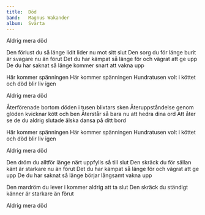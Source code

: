```yaml
---
title:  Död
band:   Magnus Wakander
album:  Svärta
---
```


Aldrig mera död

Den förlust du så länge lidit lider nu mot sitt slut
Den sorg du för länge burit är svagare nu än förut
Det du har kämpat så länge för och vägrat att ge upp
De du har saknat så länge kommer snart att vakna upp

Här kommer spänningen
Här kommer spänningen
Hundratusen volt i köttet och död blir liv igen

Aldrig mera död

Återförenade bortom döden i tusen blixtars sken
Återuppståndelse genom glöden kvicknar kött och ben
Återstår så bara nu att hedra dina ord
Att åter se de du aldrig slutade älska dansa på ditt bord

Här kommer spänningen
Här kommer spänningen
Hundratusen volt i köttet och död blir liv igen

Aldrig mera död

Den dröm du alltför länge närt uppfylls så till slut
Den skräck du för sällan känt är starkare nu än förut
Det du har kämpat så länge för och vägrat att ge upp
De du har saknat så länge börjar långsamt vakna upp

Den mardröm du lever i kommer aldrig att ta slut
Den skräck du ständigt känner är starkare än förut

Aldrig mera död